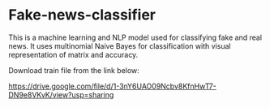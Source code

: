 # Fake-news-classifier
This is a machine learning and NLP model used for classifying fake and real news. It uses multinomial Naive Bayes for classification with visual representation of matrix and accuracy.

Download train file from the link below:

https://drive.google.com/file/d/1-3nY6UAO09Ncbv8KfnHwT7-DN9e8VKvK/view?usp=sharing
